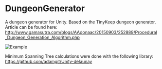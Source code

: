 # DungeonGenerator
A dungeon generator for Unity.  Based on the TinyKeep dungeon generator.  Article can be found here:
http://www.gamasutra.com/blogs/AAdonaac/20150903/252889/Procedural_Dungeon_Generation_Algorithm.php

![Example](http://i.imgur.com/PZDv3rW.png "Example")



Minimum Spanning Tree calculations were done with the following library:
https://github.com/adamgit/Unity-delaunay
